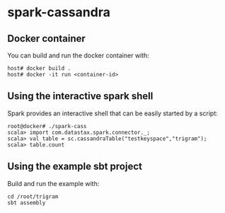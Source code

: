 # spark-cassandra

## Docker container

You can build and run the docker container with:

    host# docker build .
    host# docker -it run <container-id>

## Using the interactive spark shell

Spark provides an interactive shell that can be easily started by a script:

    root@docker# ./spark-cass
    scala> import com.datastax.spark.connector._;
    scala> val table = sc.cassandraTable("testkeyspace","trigram");
    scala> table.count
    
## Using the example sbt project

Build and run the example with:

    cd /root/trigram
    sbt assembly
    
